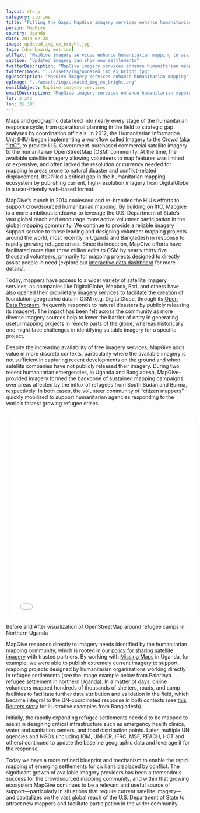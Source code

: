 ```yaml
---
layout: story
category: stories
title: "Filling the Gaps: MapGive imagery services enhance humanitarian mapping"
person: MapGive
country: Uganda
date: 2019-02-28
image: updated_img_ex_bright.jpg
tags: [dashboard, metrics]
altText: "MapGive imagery services enhance humanitarian mapping to assist the world’s most vulnerable populations"
caption: "Updated imagery can show new settlements"
twitterDescription: "MapGive imagery services enhance humanitarian mapping to assist the world’s most vulnerable populations"
twitterImage: "../assets/img/updated_img_ex_bright.jpg"
ogDescription: "MapGive imagery services enhance humanitarian mapping"
ogImage: "../assets/img/updated_img_ex_bright.png"
emailSubject: MapGive imagery services
emailDescription: "MapGive imagery services enhance humanitarian mapping"
lat: 3.243
lon: 31.385
---
```


<style type="text/css">
#table_title {
	margin-top:0px;
}

@media (min-width: 768px) {
    .story .figure-right {
        width: 410px;
    }
}

.story .figure-right {
    float: right;
    margin: 0 0 5px 15px;
}

.example-image {
    height: 21rem;
    border-radius: 4px;
    vertical-align: bottom;
}

</style>
<!-- http://christianspecht.de/2014/03/08/generating-an-image-gallery-with-jekyll-and-lightbox2/ -->
<script src="{{site.baseurl}}/assets/js/lightbox.min.js"></script>
<link href="{{site.baseurl}}/assets/css/lightbox.css" rel="stylesheet" />

<p>
Maps and geographic data feed into nearly every stage of the humanitarian response cycle, from operational planning in the field to strategic gap analyses by coordination officials.  In 2012, the Humanitarian Information Unit (HIU) began implementing a workflow called <a href="https://www.youtube.com/watch?v=zVfDhya2FQ8" target="_blank">Imagery to the Crowd (aka “IttC”)</a> to provide U.S. Government-purchased commercial satellite imagery to the humanitarian OpenStreetMap (OSM) community.  At the time, the available satellite imagery allowing volunteers to map features was limited or expensive, and often lacked the resolution or currency needed for mapping in areas prone to natural disaster and conflict-related displacement.  IttC filled a critical gap in the humanitarian mapping ecosystem by publishing current, high-resolution imagery from DigitalGlobe in a user-friendly web-based format.
</p>
<p>
MapGive’s launch in 2014 coalesced and re-branded the HIU’s efforts to support crowdsourced humanitarian mapping.  By building on IttC, Mapgive is a more ambitious endeavor to leverage the U.S. Department of State’s vast global reach and encourage more active volunteer participation in the global mapping community.  We continue to provide a reliable imagery support service to those leading and designing volunteer mapping projects around the world, most recently in Uganda and Bangladesh in response to rapidly growing refugee crises. Since its inception, MapGive efforts have facilitated more than three million edits to OSM by nearly thirty five thousand volunteers, primarily for mapping projects designed to directly assist people in need (explore our <a href="https://mapgive.state.gov/dashboard/" target="_blank">interactive data dashboard</a> for more details).
</p>
<p>
Today, mappers have access to a wider variety of satellite imagery services, as companies like DigitalGlobe, Mapbox, Esri, and others have also opened their proprietary imagery services to facilitate the creation of foundation geographic data in OSM (e.g. DigitalGlobe, through its <a href="https://www.digitalglobe.com/opendata" target="_blank">Open Data Program</a>, frequently responds to natural disasters by publicly releasing its imagery). The impact has been felt across the community as more diverse imagery sources help to lower the barrier of entry in generating useful mapping projects in remote parts of the globe, whereas historically one might face challenges in identifying suitable imagery for a specific project.
</p>
<p>
Despite the increasing availability of free imagery services, MapGive adds value in more discrete contexts, particularly where the available imagery is not sufficient in capturing recent developments on the ground and when satellite companies have not publicly released their imagery.  During two recent humanitarian emergencies, in Uganda and Bangladesh, MapGive-provided imagery formed the backbone of sustained mapping campaigns over areas affected by the influx of refugees from South Sudan and Burma, respectively.  In both cases, the volunteer community of “citizen mappers” quickly mobilized to support humanitarian agencies responding to the world’s fastest growing refugee crises.
</p>
<!--insert before & After visualization here -->

<iframe src="/Mapgive/projects/northern_uganda/hist_slider_northern_uganda.html" width="100%" height="550px" style="float:left;border-width:0px;margin:15px">
</iframe>
<p class="caption">Before and After visualization of OpenStreetMap around refugee camps in Northern Uganda</p>
<p></p><p></p>
<p>
MapGive responds directly to imagery needs identified by the humanitarian mapping community, which is rooted in our <a href="https://hiu.state.gov/imagery/" target="_blank">policy for sharing satellite imagery</a> with trusted partners.  By working with <a href="https://www.missingmaps.org/" target="_blank">Missing Maps</a> in Uganda, for example, we were able to publish extremely current imagery to support mapping projects designed by humanitarian organizations working directly in refugee settlements (see the image example below from Palorinya refugee settlement in northern Uganda).  In a matter of days, online volunteers mapped hundreds of thousands of shelters, roads, and camp facilities to facilitate further data attribution and validation in the field, which became integral to the UN-coordinated response in both contexts (see <a href="http://fingfx.thomsonreuters.com/gfx/rngs/MYANMAR-ROHINGYA/010051VB46G/index.html" target="_blank">this Reuters story</a> for illustrative examples from Bangladesh).
</p>
<p>
Initially, the rapidly expanding refugee settlements needed to be mapped to assist in designing critical infrastructure such as emergency health clinics, water and sanitation centers, and food distribution points.  Later, multiple UN agencies and NGOs (including IOM, UNHCR, IFRC, MSF, REACH, HOT and others) continued to update the baseline geographic data and leverage it for the response.
</p>
<p>
Today we have a more refined blueprint and mechanism to enable the rapid mapping of emerging settlements for civilians displaced by conflict. The significant growth of available imagery providers has been a tremendous success for the crowdsourced mapping community, and within that growing ecosystem MapGive continues to be a relevant and useful source of support—particularly in situations that require current satellite imagery—and capitalizes on the vast global reach of the U.S. Department of State to attract new mappers and facilitate participation in the wider community. 
</p>



